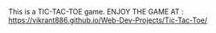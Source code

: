 This is a TIC-TAC-TOE game. ENJOY THE GAME AT : https://vikrant886.github.io/Web-Dev-Projects/Tic-Tac-Toe/
